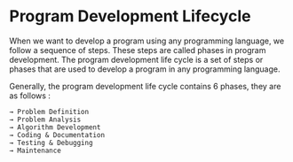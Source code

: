 
# Program Development Lifecycle 
When we want to develop a program using any programming language, we follow a sequence of steps. These steps are called phases in program development. The program development life cycle is a set of steps or phases that are used to develop a program in any programming language.

Generally, the program development life cycle contains 6 phases, they are as follows : 

    → Problem Definition
    → Problem Analysis
    → Algorithm Development
    → Coding & Documentation
    → Testing & Debugging
    → Maintenance